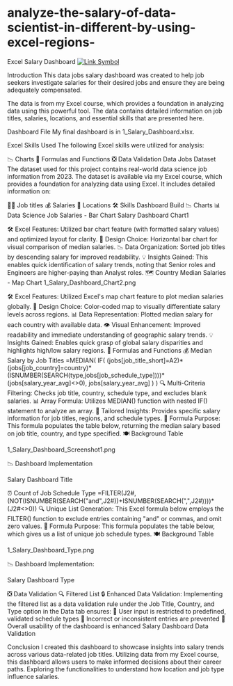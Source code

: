 # analyze-the-salary-of-data-scientist-in-different-by-using-excel-regions-



Excel Salary Dashboard
[![Link Symbol](![1_Salary_Dashboard_Final_Dashboard](https://github.com/user-attachments/assets/9cbf266a-1ded-42cf-96b8-62599a85d836)
)](https://github.com/swatipand/analyze-the-salary-of-data-scientist-in-different-by-using-excel-regions-/edit/main/README.md)


Introduction
This data jobs salary dashboard was created to help job seekers investigate salaries for their desired jobs and ensure they are being adequately compensated.

The data is from my Excel course, which provides a foundation in analyzing data using this powerful tool. The data contains detailed information on job titles, salaries, locations, and essential skills that are presented here.

Dashboard File
My final dashboard is in 1_Salary_Dashboard.xlsx.

Excel Skills Used
The following Excel skills were utilized for analysis:

📉 Charts
🧮 Formulas and Functions
❎ Data Validation
Data Jobs Dataset
The dataset used for this project contains real-world data science job information from 2023. The dataset is available via my Excel course, which provides a foundation for analyzing data using Excel. It includes detailed information on:

👨‍💼 Job titles
💰 Salaries
📍 Locations
🛠️ Skills
Dashboard Build
📉 Charts
📊 Data Science Job Salaries - Bar Chart
Salary Dashboard Chart1

🛠️ Excel Features: Utilized bar chart feature (with formatted salary values) and optimized layout for clarity.
🎨 Design Choice: Horizontal bar chart for visual comparison of median salaries.
📉 Data Organization: Sorted job titles by descending salary for improved readability.
💡 Insights Gained: This enables quick identification of salary trends, noting that Senior roles and Engineers are higher-paying than Analyst roles.
🗺️ Country Median Salaries - Map Chart
1_Salary_Dashboard_Chart2.png

🛠️ Excel Features: Utilized Excel's map chart feature to plot median salaries globally.
🎨 Design Choice: Color-coded map to visually differentiate salary levels across regions.
📊 Data Representation: Plotted median salary for each country with available data.
👁️ Visual Enhancement: Improved readability and immediate understanding of geographic salary trends.
💡 Insights Gained: Enables quick grasp of global salary disparities and highlights high/low salary regions.
🧮 Formulas and Functions
💰 Median Salary by Job Titles
=MEDIAN(
IF(
    (jobs[job_title_short]=A2)*
    (jobs[job_country]=country)*
    (ISNUMBER(SEARCH(type,jobs[job_schedule_type])))*
    (jobs[salary_year_avg]<>0),
    jobs[salary_year_avg]
)
)
🔍 Multi-Criteria Filtering: Checks job title, country, schedule type, and excludes blank salaries.
📊 Array Formula: Utilizes MEDIAN() function with nested IF() statement to analyze an array.
🎯 Tailored Insights: Provides specific salary information for job titles, regions, and schedule types.
🔢 Formula Purpose: This formula populates the table below, returning the median salary based on job title, country, and type specified.
🍽️ Background Table

1_Salary_Dashboard_Screenshot1.png

📉 Dashboard Implementation

Salary Dashboard Title

⏰ Count of Job Schedule Type
=FILTER(J2#,(NOT(ISNUMBER(SEARCH("and",J2#))+ISNUMBER(SEARCH(",",J2#))))*(J2#<>0))
🔍 Unique List Generation: This Excel formula below employs the FILTER() function to exclude entries containing "and" or commas, and omit zero values.
🔢 Formula Purpose: This formula populates the table below, which gives us a list of unique job schedule types.
🍽️ Background Table

1_Salary_Dashboard_Type.png

📉 Dashboard Implementation:

Salary Dashboard Type

❎ Data Validation
🔍 Filtered List
🔒 Enhanced Data Validation: Implementing the filtered list as a data validation rule under the Job Title, Country, and Type option in the Data tab ensures:
🎯 User input is restricted to predefined, validated schedule types
🚫 Incorrect or inconsistent entries are prevented
👥 Overall usability of the dashboard is enhanced
Salary Dashboard Data Validation

Conclusion
I created this dashboard to showcase insights into salary trends across various data-related job titles. Utilizing data from my Excel course, this dashboard allows users to make informed decisions about their career paths. Exploring the functionalities to understand how location and job type influence salaries.

